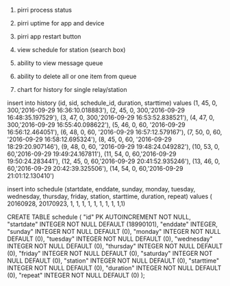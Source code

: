 1. pirri process status
1. pirri uptime for app and device
1. pirri app restart button 

2. view schedule for station (search box)
2. ability to view message queue
3. ability to delete all or one item from queue
5. chart for history for single relay/station



insert into history (id, sid, schedule_id, duration, starttime) values (1, 45, 0, 300,'2016-09-29 16:36:10.018883'),
(2, 45, 0, 300,'2016-09-29 16:48:35.197529'),
(3, 47, 0, 300,'2016-09-29 16:53:52.838521'),
(4, 47, 0, 300,'2016-09-29 16:55:40.098622'),
(5, 46, 0, 60, '2016-09-29 16:56:12.464051'),
(6, 48, 0, 60, '2016-09-29 16:57:12.579167'),
(7, 50, 0, 60, '2016-09-29 16:58:12.695324'),
(8, 45, 0, 60, '2016-09-29 18:29:20.907146'),
(9, 48, 0, 60, '2016-09-29 19:48:24.049282'),
(10, 53, 0, 60,'2016-09-29 19:49:24.167811'),
(11, 54, 0, 60,'2016-09-29 19:50:24.283441'),
(12, 45, 0, 60,'2016-09-29 20:41:52.935246'),
(13, 46, 0, 60,'2016-09-29 20:42:39.325506'),
(14, 54, 0, 60,'2016-09-29 21:01:12.130410')


insert into schedule (startdate, enddate, sunday, monday, tuesday, wednesday, thursday, friday, station, starttime, duration, repeat) values (
20160928, 20170923, 1, 1, 1, 1, 1, 1, 1, 1, 1,1)

CREATE TABLE schedule (
    "id" PK AUTOINCREMENT NOT NULL,
    "startdate" INTEGER NOT NULL DEFAULT (18990101),
    "enddate" INTEGER,
    "sunday" INTEGER NOT NULL DEFAULT (0),
    "monday" INTEGER NOT NULL DEFAULT (0),
    "tuesday" INTEGER NOT NULL DEFAULT (0),
    "wednesday" INTEGER NOT NULL DEFAULT (0),
    "thursday" INTEGER NOT NULL DEFAULT (0),
    "friday" INTEGER NOT NULL DEFAULT (0),
    "saturday" INTEGER NOT NULL DEFAULT (0),
    "station" INTEGER NOT NULL DEFAULT (0),
    "starttime" INTEGER NOT NULL DEFAULT (0),
    "duration" INTEGER NOT NULL DEFAULT (0),
    "repeat" INTEGER NOT NULL DEFAULT (0)
);
